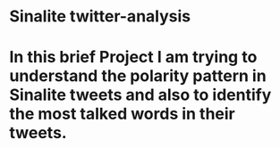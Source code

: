 # Sinalite twitter-analysis
# In this brief Project I am trying to understand the polarity pattern in Sinalite tweets and also to identify the most talked words in their tweets.
